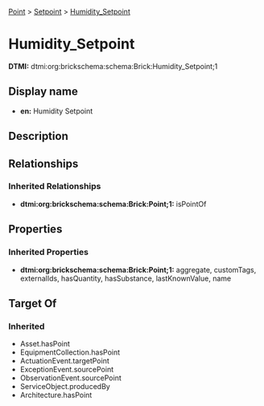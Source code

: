 [Point](../../Point.md) > [Setpoint](../Setpoint.md) > [Humidity_Setpoint](.)
# Humidity_Setpoint
**DTMI:** dtmi:org:brickschema:schema:Brick:Humidity_Setpoint;1
## Display name
- **en:** Humidity Setpoint
## Description
## Relationships
### Inherited Relationships
* **dtmi:org:brickschema:schema:Brick:Point;1:** isPointOf
## Properties
### Inherited Properties
* **dtmi:org:brickschema:schema:Brick:Point;1:** aggregate, customTags, externalIds, hasQuantity, hasSubstance, lastKnownValue, name
## Target Of
### Inherited
* Asset.hasPoint
* EquipmentCollection.hasPoint
* ActuationEvent.targetPoint
* ExceptionEvent.sourcePoint
* ObservationEvent.sourcePoint
* ServiceObject.producedBy
* Architecture.hasPoint
